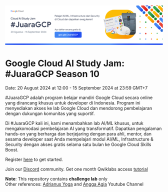 ![img](banner.png)

# Google Cloud AI Study Jam: #JuaraGCP Season 10

Date: 20 August 2024 at 12:00 - 15 September 2024 at 23:59 GMT+7

#JuaraGCP adalah program belajar mandiri Google Cloud secara online yang dirancang khusus untuk developer di Indonesia. Program ini menyediakan akses ke lab Google Cloud dan mendorong pembelajaran dengan dukungan komunitas yang suportif.

Di #JuaraGCP kali ini, kami menambahkan lab AI/ML khusus, untuk mengakomodasi pembelajaran AI yang transformatif. Dapatkan pengalaman hands-on yang berharga dan berjejaring dengan para ahli, mentor, dan sesama developer saat Anda mempelajari modul AI/ML, Infrastructure & Security dengan akses gratis selama satu bulan ke Google Cloud Skills Boost.

Register [here](https://goo.gle/JuaraGCP) to get started.

Join our [Discord](https://discord.com/invite/uqUDYszJXW) community.
Get one month Qwiklabs access [tutorial](https://www.youtube.com/watch?v=o0SK9UoJwq4)

**Note**: This repository contains **challenge lab** only\
Other references: [Adrianus Yoga](https://www.youtube.com/c/AdrianusYoga/videos) and [Angga Agia](https://www.youtube.com/c/anggaagia/videos) Youtube Channel
